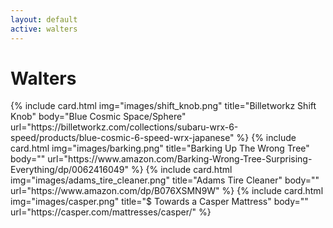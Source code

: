 ```yaml
---
layout: default
active: walters
---
```


<h1 class="mb-3 mt-2 text-center">Walters</h1>
<div class="container">
    <div class="row">
        {% include card.html
            img="images/shift_knob.png"
            title="Billetworkz Shift Knob"
            body="Blue Cosmic Space/Sphere"
            url="https://billetworkz.com/collections/subaru-wrx-6-speed/products/blue-cosmic-6-speed-wrx-japanese"
        %}
        {% include card.html
            img="images/barking.png"
            title="Barking Up The Wrong Tree"
            body=""
            url="https://www.amazon.com/Barking-Wrong-Tree-Surprising-Everything/dp/0062416049"
        %}
        {% include card.html
            img="images/adams_tire_cleaner.png"
            title="Adams Tire Cleaner"
            body=""
            url="https://www.amazon.com/dp/B076XSMN9W"
        %}
        {% include card.html
            img="images/casper.png"
            title="$ Towards a Casper Mattress"
            body=""
            url="https://casper.com/mattresses/casper/"
        %}
    </div>
</div>